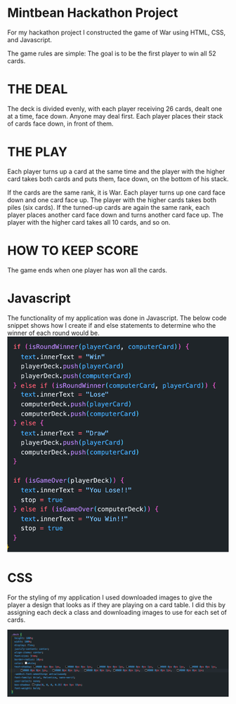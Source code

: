 # Mintbean Hackathon Project

For my hackathon project I constructed the game of War using HTML, CSS, and Javascript.

The game rules are simple:
The goal is to be the first player to win all 52 cards.

# THE DEAL
The deck is divided evenly, with each player receiving 26 cards, dealt one at a time, face down. Anyone may deal first. Each player places their stack of cards face down, in front of them.

# THE PLAY
Each player turns up a card at the same time and the player with the higher card takes both cards and puts them, face down, on the bottom of his stack.

If the cards are the same rank, it is War. Each player turns up one card face down and one card face up. The player with the higher cards takes both piles (six cards). If the turned-up cards are again the same rank, each player places another card face down and turns another card face up. The player with the higher card takes all 10 cards, and so on.

# HOW TO KEEP SCORE
The game ends when one player has won all the cards.

# Javascript

The functionality of my application was done in Javascript. The below code snippet shows how I create if and else statements to determine who the winner of each round would be. 
![javascript](javascript.png)

# CSS 
For the styling of my application I used downloaded images to give the player a design that looks as if they are playing on a card table. I did this by assigning each deck a class and downloading images to use for each set of cards.

![css](css.png)

